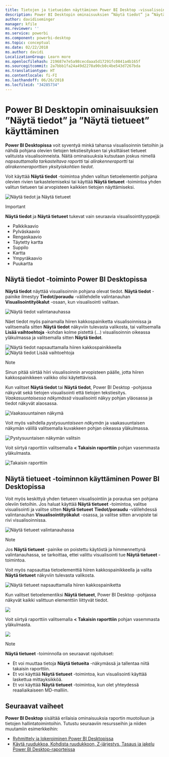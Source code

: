 ```yaml
---
title: Tietojen ja tietueiden näyttäminen Power BI Desktop -visualisoinneissa
description: Power BI Desktopin ominaisuuksien ”Näytä tiedot” ja ”Näytä tietueet” käyttäminen yksityiskohtiin pääsemiseksi
author: davidiseminger
manager: kfile
ms.reviewer: ''
ms.service: powerbi
ms.component: powerbi-desktop
ms.topic: conceptual
ms.date: 02/22/2018
ms.author: davidi
LocalizationGroup: Learn more
ms.openlocfilehash: 219687e7e5a98cecdaaa5d17291fc0841a4b165f
ms.sourcegitcommit: 2a7bbb1fa24a49d2278a90cb0c4be543d7267bda
ms.translationtype: HT
ms.contentlocale: fi-FI
ms.lasthandoff: 06/26/2018
ms.locfileid: "34285734"
---
```

# <a name="use-see-data-and-see-records-in-power-bi-desktop"></a>Power BI Desktopin ominaisuuksien ”Näytä tiedot” ja ”Näytä tietueet” käyttäminen
**Power BI Desktopissa** voit syventyä minkä tahansa visualisoinnin tietoihin ja nähdä pohjana olevien tietojen tekstiesityksen tai yksittäiset tietueet valituista visualisoinneista. Näitä ominaisuuksia kutsutaan joskus nimellä *napsauttamalla tarkasteltava raportti* tai *alirakenneraportti* tai *alirakenneraporttien yksityiskohtien tiedot*.

Voit käyttää **Näytä tiedot** -toimintoa yhden valitun tietoelementin pohjana olevien rivien tarkastelemiseksi tai käyttää **Näytä tietueet** -toimintoa yhden valitun tietueen tai arvopisteen kaikkien tietojen näyttämiseksi. 

![Näytä tiedot ja Näytä tietueet](media/desktop-see-data-see-records/see-data-record.png)

>[!IMPORTANT]
>**Näytä tiedot** ja **Näytä tietueet** tukevat vain seuraavia visualisointityyppejä:
>  - Palkkikaavio
>  - Pylväskaavio
>  - Rengaskaavio
>  - Täytetty kartta
>  - Suppilo
>  - Kartta
>  - Ympyräkaavio
>  - Puukartta

## <a name="use-see-data-in-power-bi-desktop"></a>Näytä tiedot -toiminto Power BI Desktopissa

**Näytä tiedot** näyttää visualisoinnin pohjana olevat tiedot. **Näytä tiedot** -painike ilmestyy **Tiedot/poraudu** -välilehdelle valintanauhan **Visualisointityökalut** -osaan, kun visualisointi valitaan.

![Näytä tiedot valintanauhassa](media/desktop-see-data-see-records/see-data1.png)

Näet tiedot myös painamalla hiiren kakkospainiketta visualisoinnissa ja valitsemalla sitten **Näytä tiedot** näkyviin tulevasta valikosta, tai valitsemalla **Lisää vaihtoehtoja** -kohdan kolme pistettä (...) visualisoinnin oikeassa yläkulmassa ja valitsemalla sitten **Näytä tiedot**.

![Näytä tiedot napsauttamalla hiiren kakkospainikkeella](media/desktop-see-data-see-records/see-data2.png)&nbsp;&nbsp;![Näytä tiedot Lisää vaihtoehtoja](media/desktop-see-data-see-records/see-data3.png)

> [!NOTE]
> Sinun pitää siirtää hiiri visualisoinnin arvopisteen päälle, jotta hiiren kakkospainikkeen valikko olisi käytettävissä.

Kun valitset **Näytä tiedot** tai **Näytä tiedot**, Power BI Desktop -pohjassa näkyvät sekä tietojen visualisointi että tietojen tekstiesitys. *Vaakasuuntaisessa näkymässä* visualisointi näkyy pohjan yläosassa ja tiedot näkyvät alaosassa. 

![Vaakasuuntainen näkymä](media/desktop-see-data-see-records/see-data4a.png)

Voit myös vaihdella *pystysuuntaiseen näkymän* ja vaakasuuntaisen näkymän välillä valitsemalla kuvakkeen pohjan oikeassa yläkulmassa.

![Pystysuuntaisen näkymän valitsin](media/desktop-see-data-see-records/see-data4.png)

Voit siirtyä raporttiin valitsemalla **< Takaisin raporttiin** pohjan vasemmasta yläkulmasta.

![Takaisin raporttiin](media/desktop-see-data-see-records/see-data5.png)

## <a name="use-see-records-in-power-bi-desktop"></a>Näytä tietueet -toiminnon käyttäminen Power BI Desktopissa

Voit myös keskittyä yhden tietueen visualisointiin ja porautua sen pohjana oleviin tietoihin. Jos haluat käyttää **Näytä tietueet** -toimintoa, valitse visualisointi ja valitse sitten **Näytä tietueet** **Tiedot/poraudu** -välilehdessä valintanauhan **Visualisointityökalut** -osassa, ja valitse sitten arvopiste tai rivi visualisoinnissa. 

![Näytä tietueet valintanauhassa](media/desktop-see-data-see-records/see-record1.png)

> [!NOTE]
> Jos **Näytä tietueet** -painike on poistettu käytöstä ja himmennettynä valintanauhassa, se tarkoittaa, ettei valittu visualisointi tue **Näytä tietueet** -toimintoa.

Voit myös napsauttaa tietoelementtiä hiiren kakkospainikkeella ja valita **Näytä tietueet** näkyviin tulevasta valikosta.

![Näytä tietueet napsauttamalla hiiren kakkospainiketta](media/desktop-see-data-see-records/see-record2.png)

Kun valitset tietoelementiksi **Näytä tietueet**, Power BI Desktop -pohjassa näkyvät kaikki valittuun elementtiin liittyvät tiedot. 

![](media/desktop-see-data-see-records/see-record3.png)

Voit siirtyä raporttiin valitsemalla **< Takaisin raporttiin** pohjan vasemmasta yläkulmasta.

![](media/desktop-see-data-see-records/see-record4.png)

> [!NOTE]
>**Näytä tietueet** -toiminnolla on seuraavat rajoitukset:
> - Et voi muuttaa tietoja **Näytä tietueita** -näkymässä ja tallentaa niitä takaisin raporttiin.
> - Et voi käyttää **Näytä tietueet** -toimintoa, kun visualisointi käyttää laskettua mittayksikköä.
> - Et voi käyttää **Näytä tietueet** -toimintoa, kun olet yhteydessä reaaliaikaiseen MD-malliin.

## <a name="next-steps"></a>Seuraavat vaiheet
**Power BI Desktop** sisältää erilaisia ominaisuuksia raportin muotoiluun ja tietojen hallintatoimintoihin. Tutustu seuraaviin resursseihin ja niiden muutamiin esimerkkeihin:

* [ Ryhmittely ja lokeroiminen Power BI Desktopissa](desktop-grouping-and-binning.md)
* [Käytä ruudukkoa, Kohdista ruudukkoon, Z-järjestys, Tasaus ja jakelu Power BI Desktop-raporteissa](desktop-gridlines-snap-to-grid.md)

